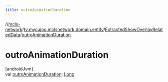```yaml
---
title: outroAnimationDuration
---
```

//[mcls-network](../../../index.html)/[tv.mycujoo.mclsnetwork.domain.entity](../index.html)/[ExtractedShowOverlayRelatedData](index.html)/[outroAnimationDuration](outro-animation-duration.html)



# outroAnimationDuration



[androidJvm]\
val [outroAnimationDuration](outro-animation-duration.html): [Long](https://kotlinlang.org/api/latest/jvm/stdlib/kotlin/-long/index.html)




